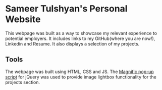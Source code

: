 # Sameer Tulshyan's Personal Website
This webpage was built as a way to showcase my relevant experience to potential employers. It includes links to my GitHub(where you are now!), Linkedin and Resume. It also displays a selection of my projects.

## Tools
The webpage was built using HTML, CSS and JS. The [Magnific pop-up script](https://github.com/dimsemenov/Magnific-Popup) for jQuery was used to provide image lightbox functionality for the projects section.
